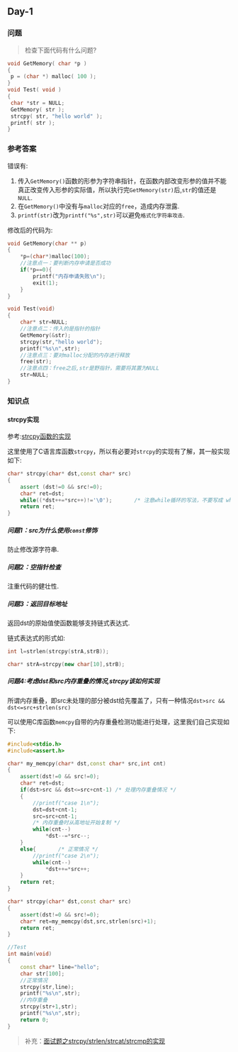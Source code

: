 ## Day-1

### 问题

> 检查下面代码有什么问题?

```cpp
void GetMemory( char *p )
{
 p = (char *) malloc( 100 );
}
void Test( void )
{
 char *str = NULL;
 GetMemory( str );
 strcpy( str, "hello world" );
 printf( str );
}
```

### 参考答案

错误有:

1. 传入`GetMemory()`函数的形参为字符串指针，在函数内部改变形参的值并不能真正改变传入形参的实际值，所以执行完`GetMemory(str)`后,`str`的值还是`NULL`.
2. 在`GetMemory()`中没有与`malloc`对应的`free`，造成内存泄露.
3. `printf(str)`改为`printf("%s",str)`可以避免`格式化字符串攻击`.

修改后的代码为:

```cpp
void GetMemory(char ** p)
{
    *p=(char*)malloc(100);
    //注意点一：要判断内存申请是否成功
    if(*p==0){
        printf("内存申请失败\n");
        exit(1);
    }
}

void Test(void)
{
    char* str=NULL;
    //注意点二：传入的是指针的指针
    GetMemory(&str);
    strcpy(str,"hello world");
    printf("%s\n",str);
    //注意点三：要对malloc分配的内存进行释放
    free(str);
    //注意点四：free之后,str是野指针，需要将其置为NULL
    str=NULL;
}
```

### 知识点

#### strcpy实现

参考:[strcpy函数的实现](https://www.cnblogs.com/chenyg32/p/3739564.html)

这里使用了C语言库函数`strcpy`，所以有必要对`strcpy`的实现有了解，其一般实现如下:

```cpp
char* strcpy(char* dst,const char* src)
{
    assert (dst!=0 && src!=0);
    char* ret=dst;
    while((*dst++=*src++)!='\0');       /* 注意while循环的写法，不要写成 while(*src!='\0) *dst++=*src++; */
    return ret;
}
```

##### 问题1：src为什么使用`const`修饰

防止修改源字符串.

##### 问题2：空指针检查

注重代码的健壮性.

##### 问题3：返回目标地址

返回dst的原始值使函数能够支持链式表达式.

链式表达式的形式如:

```cpp
int l=strlen(strcpy(strA,strB));

char* strA=strcpy(new char[10],strB);
```

##### 问题4:考虑dst和src内存重叠的情况,strcpy该如何实现

所谓内存重叠，即src未处理的部分被dst给先覆盖了，只有一种情况`dst>src && dst<=src+strlen(src)`

可以使用C库函数`memcpy`自带的内存重叠检测功能进行处理，这里我们自己实现如下:

```cpp
#include<stdio.h>
#include<assert.h>

char* my_memcpy(char* dst,const char* src,int cnt)
{
    assert(dst!=0 && src!=0);
    char* ret=dst;
    if(dst>src && dst<=src+cnt-1) /* 处理内存重叠情况 */
    {
        //printf("case 1\n");
        dst=dst+cnt-1;
        src=src+cnt-1;
        /* 内存重叠时从高地址开始复制 */
        while(cnt--)
            *dst--=*src--;
    }
    else{       /* 正常情况 */
        //printf("case 2\n");
        while(cnt--)
            *dst++=*src++;
    }
    return ret;
}

char* strcpy(char* dst,const char* src)
{
    assert(dst!=0 && src!=0);
    char* ret=my_memcpy(dst,src,strlen(src)+1);
    return ret;
}

//Test
int main(void)
{
    const char* line="hello";
    char str[100];
    //正常情况
    strcpy(str,line);
    printf("%s\n",str);
    //内存重叠
    strcpy(str+1,str);
    printf("%s\n",str);
    return 0;
}
```

> 补充：[面试题之strcpy/strlen/strcat/strcmp的实现](https://songlee24.github.io/2015/03/15/string-operating-function/)


